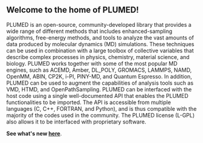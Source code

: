 Welcome to the home of PLUMED!
-----------------------------

PLUMED is an open-source, community-developed library that provides a wide range of different methods that includes enhanced-sampling algorithms, free-energy methods, and tools to analyze the vast amounts of data produced by molecular dynamics (MD) simulations. These techniques can be used in combination with a large toolbox of collective variables that describe complex processes in physics, chemistry, material science, and biology. PLUMED works together with some of the most popular MD engines, such as ACEMD, Amber, DL_POLY, GROMACS, LAMMPS, NAMD, OpenMM, ABIN, CP2K, i-PI, PINY-MD, and Quantum Espresso. In addition, PLUMED can be used to augment the capabilities of analysis tools such as VMD, HTMD, and OpenPathSampling. PLUMED can be interfaced with the host code using a single well-documented API that enables the PLUMED functionalities to be imported. The API is accessible from multiple languages (C, C++, FORTRAN, and Python), and is thus compatible with the majority of the codes used in the community. The PLUMED license (L-GPL) also allows it to be interfaced with proprietary software.

**See what's new [here](/news.html)**.

